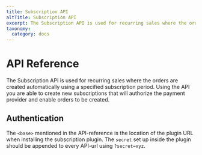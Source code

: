 ```yaml
---
title: Subscription API
altTitle: Subscription API
excerpt: The Subscription API is used for recurring sales where the orders are created automatically using a specified subscription period. Using the API you are able to create new subscriptions that will authorize the payment provider and enable orders to be created.
taxonomy:
  category: docs
---
```


# API Reference

The Subscription API is used for recurring sales where the orders are created automatically using a specified subscription period. Using the API you are able to create new subscriptions that will authorize the payment provider and enable orders to be created.

## Authentication

The `<base>` mentioned in the API-reference is the location of the plugin URL when installing the subscription plugin. The `secret` set up inside the plugin should be appended to every API-url using `?secret=xyz`.
